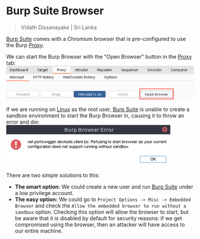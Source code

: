 # Burp Suite Browser

> Vidath Dissanayake | Sri Lanka

[Burp Suite](../../Burp%20Suite.md) comes with a Chromium browser that is pre-configured to use the Burp [Proxy](Proxy.md).

We can start the Burp Browser with the "Open Browser" button in the [Proxy](Proxy.md) tab:
![open browser](assets/images/open%20browser.png)

If we are running on [Linux](../../../../../../linux/Linux.md) as the root user, [Burp Suite](../../Burp%20Suite.md) is unable to create a sandbox environment to start the Burp Browser in, causing it to throw an error and die:
![browser sandbox error](assets/images/browser%20sandbox%20error.png)

There are two simple solutions to this:

-   **The smart option:** We could create a new user and run [Burp Suite](../../Burp%20Suite.md) under a low privilege account.
-   **The easy option:** We could go to `Project Options -> Misc -> Embedded Browser` and check the `Allow the embedded browser to run without a sandbox` option. Checking this option will allow the browser to start, but be aware that it is disabled by default for security reasons: if we get compromised using the browser, then an attacker will have access to our entire machine.